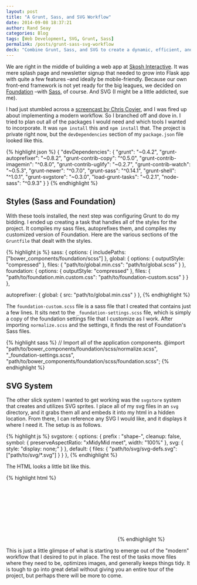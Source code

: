 ```yaml
---
layout: post
title: "A Grunt, Sass, and SVG Workflow"
date: 2014-09-08 18:37:21
author: Rand Seay
categories: Blog
tags: [Web Development, SVG, Grunt, Sass]
permalink: /posts/grunt-sass-svg-workflow
deck: "Combine Grunt, Sass, and SVG to create a dynamic, efficient, and intuitive development environment. Here's one way to do it."
---
```


We are right in the middle of building a web app at [Skosh Interactive](https://skosh.io). It was mere splash page and newsletter signup that needed to grow into Flask app with quite a few features –and ideally be mobile-friendly<!--more-->. Because our own front-end framework is not yet ready for the big leagues, we decided on [Foundation](http://foundation.zurb.com) –with [Sass](http://sass-lang.com/), of course. And SVG (I might be a little addicted, sue me).

I had just stumbled across a [screencast by Chris Coyier](http://css-tricks.com/video-screencasts/screencast-134-tour-site-progress-built-jekyll-grunt-sass-svg-system/), and I was fired up about implementing a modern workflow. So I branched off and dove in. I tried to plan out all of the packages I would need and which tools I wanted to incorporate. It was `npm install` this and `npm install` that. The project is private right now, but the `devDependencies` section of my `package.json` file looked like this.

{% highlight json %}
{
    "devDependencies": {
        "grunt": "~0.4.2",
        "grunt-autoprefixer": "~0.8.2",
        "grunt-contrib-copy": "^0.5.0",
        "grunt-contrib-imagemin": "^0.8.0",
        "grunt-contrib-uglify": "~0.2.7",
        "grunt-contrib-watch": "~0.5.3",
        "grunt-newer": "^0.7.0",
        "grunt-sass": "^0.14.1",
        "grunt-shell": "^1.0.1",
        "grunt-svgstore": "~0.3.0",
        "load-grunt-tasks": "~0.2.1",
        "node-sass": "^0.9.3"
    }
}
{% endhighlight %}

## Styles (Sass and Foundation)

With these tools installed, the next step was configuring Grunt to do my bidding.  I ended up creating a task that handles all of the styles for the project. It compiles my sass files, autoprefixes them, and compiles my customized version of Foundation. Here are the various sections of the `Gruntfile` that dealt with the styles.

{% highlight js %}
sass: {
    options: {
        includePaths: ["bower_components/foundation/scss"]
    },
    global: {
        options: {
            outputStyle: "compressed"
        },
        files: {
            "path/to/global.min.css": "path/to/global.scss"
        }
    },
    foundation: {
        options: {
            outputStyle: "compressed"
        },
        files: {
            "path/to/foundation.min.custom.css": "path/to/foundation-custom.scss"
        }
    }
},

autoprefixer: {
    global: {
        src: "path/to/global.min.css"
    }
},
{% endhighlight %}

The `foundation-custom.scss` file is a sass file that I created that contains just a few lines. It sits next to the `_foundation-settings.scss` file, which is simply a copy of the foundation settings file that I customize as I work. After importing `normalize.scss` and the settings, it finds the rest of Foundation's Sass files.

{% highlight sass %}
// Import all of the application components.
@import
    "path/to/bower_components/foundation/scss/normalize.scss",
    "_foundation-settings.scss",
    "path/to/bower_components/foundation/scss/foundation.scss";
{% endhighlight %}

## SVG System

The other slick system I wanted to get working was the `svgstore` system that creates and utilizes SVG sprites. I place all of my svg files in an `svg` directory, and it grabs them all and embeds it into my html in a hidden location. From there, I can reference any SVG I would like, and it displays it where I need it. The setup is as follows.

{% highlight js %}
svgstore: {
    options: {
        prefix : "shape-",
        cleanup: false,
        symbol: {
            preserveAspectRatio: "xMidyMid meet",
            width: "100%"
        },
        svg: {
            style: "display: none;"
        }
    },
    default: {
        files: {
            "path/to/svg/svg-defs.svg": ["path/to/svg/*.svg"]
        }
    }
},
{% endhighlight %}

The HTML looks a little bit like this.

{% highlight html %}
<!-- This is where the svgs are placed, hidden -->
<div id="svg-defs"></div>

<!-- This is how you reference and display one of the svgs -->
<svg><use xlink:href="#name-of-shape" /></svg>
{% endhighlight %}

This is just a little glimpse of what is starting to emerge out of the "modern" workflow that I desired to put in place. The rest of the tasks move files where they need to be, optimizes images, and generally keeps things tidy. It is tough to go into great detail without giving you an entire tour of the project, but perhaps there will be more to come.